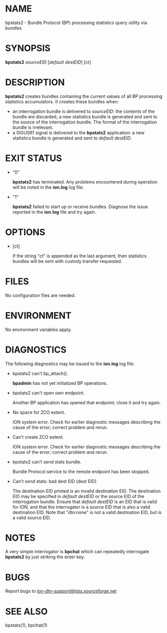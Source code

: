 # NAME

bpstats2 - Bundle Protocol (BP) processing statistics query utility via bundles

# SYNOPSIS

**bpstats2** _sourceEID_ \[_default destEID_\] \[ct\]

# DESCRIPTION

**bpstats2** creates bundles containing the current values of all BP processing
statistics accumulators.  It creates these bundles when:

- an interrogation bundle is delivered to _sourceEID_: the contents of the
bundle are discarded, a new statistics bundle is generated and sent to the
source of the interrogation bundle.  The format of the interrogation bundle
is irrelevant.
- a SIGUSR1 signal is delivered to the **bpstats2** application: a new
statistics bundle is generated and sent to _default destEID_.

# EXIT STATUS

- "0"

    **bpstats2** has terminated. Any problems encountered during operation will be
    noted in the **ion.log** log file.

- "1"

    **bpstats2** failed to start up or receive bundles.  Diagnose the issue 
    reported in the **ion.log** file and try again.

# OPTIONS

- \[ct\]

    If the string "ct" is appended as the last argument, then statistics bundles
    will be sent with custody transfer requested.

# FILES

No configuration files are needed.

# ENVIRONMENT

No environment variables apply.

# DIAGNOSTICS

The following diagnostics may be issued to the **ion.log** log file:

- bpstats2 can't bp\_attach().

    **bpadmin** has not yet initialized BP operations.

- bpstats2 can't open own endpoint.

    Another BP application has opened that endpoint; close it and try again.

- No space for ZCO extent.

    ION system error.  Check for earlier diagnostic messages describing
    the cause of the error; correct problem and rerun.

- Can't create ZCO extent.

    ION system error.  Check for earlier diagnostic messages describing
    the cause of the error; correct problem and rerun.

- bpstats2 can't send stats bundle.

    Bundle Protocol service to the remote endpoint has been stopped.

- Can't send stats: bad dest EID (dest EID)

    The destination EID printed is an invalid destination EID.  The destination
    EID may be specified in _default destEID_ or the source EID of the
    interrogation bundle.  Ensure that _default destEID_ is an EID that 
    is valid for ION, and that the interrogator is a source EID that is also
    a valid destination EID.  Note that "dtn:none" is not a valid destination
    EID, but is a valid source EID.

# NOTES

A very simple interrogator is **bpchat** which can repeatedly interrogate
**bpstats2** by just striking the enter key.

# BUGS

Report bugs to <ion-dtn-support@lists.sourceforge.net>

# SEE ALSO

bpstats(1), bpchat(1)
